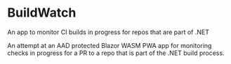 # BuildWatch
An app to monitor CI builds in progress for repos that are part of .NET

An attempt at an AAD protected Blazor WASM PWA app for monitoring checks in progress for a PR to a repo that is part of the .NET build process.
